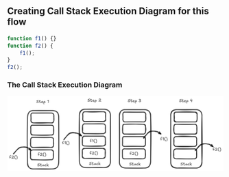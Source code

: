 ## Creating Call Stack Execution Diagram for this flow

```js
function f1() {}
function f2() {
    f1();
}
f2();
```

### The Call Stack Execution Diagram
![CallStack_1](../Images/CallStack_1.png)